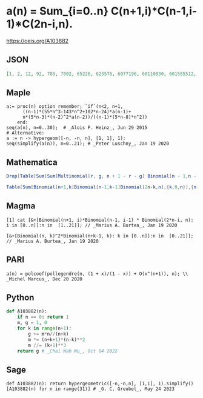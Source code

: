 # a\(n\) \= Sum\_\{i\=0\.\.n\} C\(n\+1,i\)\*C\(n\-1,i\-1\)\*C\(2n\-i,n\)\.
https://oeis.org/A103882
## JSON
```JSON
[1, 2, 12, 92, 780, 7002, 65226, 623576, 6077196, 60110030, 601585512, 6078578508, 61908797418, 634756203018, 6545498596110, 67830161708592, 705951252118284, 7375213677918294, 77310179609631564, 812839595630249540, 8569327862277434280, 90562666977432643862]
```
## Maple
```Maple
a:= proc(n) option remember; `if`(n<2, n+1,
      ((n-1)*(55*n^3-143*n^2+102*n-24)*a(n-1)+
      n*(5*n-3)*(n-2)^2*a(n-2))/((n-1)*(5*n-8)*n^2))
    end:
seq(a(n), n=0..30);  # _Alois P. Heinz_, Jun 29 2015
# Alternative:
a := n -> hypergeom([-n, -n, n], [1, 1], 1):
seq(simplify(a(n)), n=0..21); # _Peter Luschny_, Jan 19 2020
```
## Mathematica
```Mathematica
Drop[Table[Sum[Sum[Multinomial[r, g, n + 1 - r - g] Binomial[n - 1,n - r] Binomial[n - 1, n - g], {g, 1, n}], {r, 1, n}], {n, 0, 18}], 1] (* _Geoffrey Critzer_, Jun 29 2015 *)
```
```Mathematica
Table[Sum[Binomial[n+1,k]Binomial[n-1,k-1]Binomial[2n-k,n],{k,0,n}],{n,0,30}] (* _Harvey P. Dale_, Jun 19 2021 *)
```
## Magma
```Magma
[1] cat [&+[Binomial(n+1, i)*Binomial(n-1, i-1) * Binomial(2*n-i, n): i in [0..n]]:n in  [1..21]]; // _Marius A. Burtea_, Jan 19 2020
```
```Magma
[&+[Binomial(n, k)^2*Binomial(n+k-1, k): k in [0..n]]:n in  [0..21]]; // _Marius A. Burtea_, Jan 19 2020
```
## PARI
```PARI
a(n) = polcoef(pollegendre(n, (1 + x)/(1 - x)) + O(x^(n+1)), n); \\ _Michel Marcus_, Dec 20 2020
```
## Python
```Python
def A103882(n):
    if n == 0: return 1
    m, g = 1, 0
    for k in range(n+1):
        g += m*n//(n+k)
        m *= (n+k+1)*(n-k)**2
        m //= (k+1)**3
    return g # _Chai Wah Wu_, Oct 04 2022
```
## Sage
```Sage
def A103882(n): return hypergeometric([-n,-n,n], [1,1], 1).simplify()
[A103882(n) for n in range(31)] # _G. C. Greubel_, May 24 2023
```
